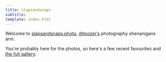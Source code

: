 ```yaml
---
title: slapsandsnaps
subtitle:  
template: index.html
---
```


Welcome to [slapsandsnaps.photo](/), [@toozej's](https://toozej.com) photography shenanigans arm.

You're probably here for the photos, so here's a few recent favourites and [the full gallery](https://gallery.slapsandsnaps.photo).
